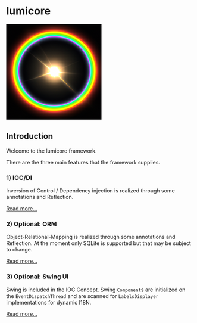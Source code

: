 # lumicore

![lumicore Logo](https://github.com/epimethix/lumicore/blob/main/core/src/main/resources/lumicore_256.png?raw=true)

## Introduction

Welcome to the lumicore framework.

There are the three main features that the framework supplies. 

### 1) IOC/DI

Inversion of Control / Dependency injection is realized through some annotations and Reflection. 

[Read more...](../../blob/main/ioc/README.md)

### 2) Optional: ORM

Object-Relational-Mapping is realized through some annotations and Reflection. At the moment only SQLite is supported but that may be subject to change.

[Read more...](../../blob/main/orm/README.md)

### 3) Optional: Swing UI

Swing is included in the IOC Concept. Swing `Component`s are initialized on the `EventDispatchThread` and are scanned for `LabelsDisplayer` implementations for dynamic I18N.

[Read more...](../../blob/main/swing/README.md)